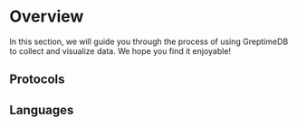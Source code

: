 # Overview

In this section, we will guide you through the process of using GreptimeDB to collect and visualize data. We hope you find it enjoyable!

## Protocols

<!-- - [Prometheus](prometheus.md)
- [InfluxDB](influxdb.md)
- [MySQL](mysql.md)
- [Vector](vector.md) -->

## Languages

<!-- - [Go](go.md)
- [Python](python.md)
- [Java](java.md)
- [Node.js](node.md) -->
